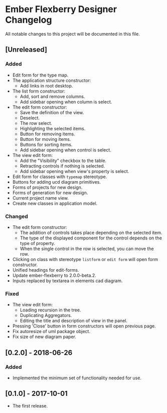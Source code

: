 # Ember Flexberry Designer Changelog
All notable changes to this project will be documented in this file.

## [Unreleased]
### Added
* Edit form for the type map.
* The application structure constructor:
  * Add links in root desktop.
* The list form constructor:
  * Add, sort and remove columns.
  * Add sidebar opening when column is select.
* The edit form constructor:
  * Save the definition of the view.
  * Deselect.
  * The row select.
  * Highlighting the selected items.
  * Button for removing items.
  * Button for moving items.
  * Buttons for sorting items.
  * Add sidebar opening when control is select.
* The view edit form:
  * Add the "Visibility" checkbox to the table.
  * Retracting controls if nothing is selected.
  * Add sidebar opening when view's property is select.
* Edit form for classes with `typemap` stereotype.
* Buttons for adding ucd diagram primitives.
* Forms of projects for new design.
* Forms of generation for new design.
* Current project name view.
* Create new classes in application model.

### Changed
* The edit form constructor:
  * The addition of controls takes place depending on the selected item.
  * The type of the displayed component for the control depends on the type of property.
  * When the single control in the row is selected, you can move the row.
* Clicking on class with stereotype `listform` or `edit form` will open form constructor.
* Unified headings for edit-forms.
* Update ember-flexberry to 2.0.0-beta.2.
* Inputs replaced by textarea in elements cad diagram.

### Fixed
* The view edit form:
  * Loading recursion in the tree.
  * Duplicating Aggregators.
  * Editing the title and description of view in the panel.
* Pressing 'Close' button in form constructors will open previous page.
* Fix autoresize of uml package object.
* Fix size of new diagram paper.

## [0.2.0] - 2018-06-26
### Added
* Implemented the minimum set of functionality needed for use.

## [0.1.0] - 2017-10-01
* The first release.
